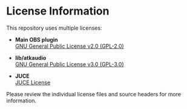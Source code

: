 # License Information

This repository uses multiple licenses:

- **Main OBS plugin**  
    [GNU General Public License v2.0 (GPL-2.0)](./LICENSE-GPL2)

- **lib/atkaudio**  
    [GNU General Public License v3.0 (GPL-3.0)](./LICENSE-GPL3)

- **JUCE**  
    [JUCE License](https://github.com/juce-framework/JUCE/raw/refs/heads/master/LICENSE.md)

Please review the individual license files and source headers for more information.
